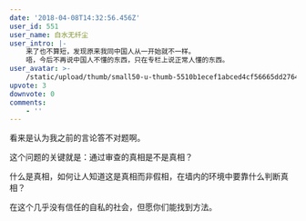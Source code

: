 ```yaml
---
date: '2018-04-08T14:32:56.456Z'
user_id: 551
user_name: 白水无纤尘
user_intro: |-
    来了也不算短，发现原来我同中国人从一开始就不一样。
    唔，今后不再说中国人不懂的东西，只在专栏上说正常人懂的东西。
user_avatar: >-
    /static/upload/thumb/small50-u-thumb-5510b1ecef1abced4cf56665dd276431cda38d3799a.png
upvote: 3
downvote: 0
comments:
    - ''
---
```


看来是认为我之前的言论答不对题啊。

这个问题的关键就是：通过审查的真相是不是真相？

什么是真相，如何让人知道这是真相而非假相，在墙内的环境中要靠什么判断真相？

在这个几乎没有信任的自私的社会，但愿你们能找到方法。
